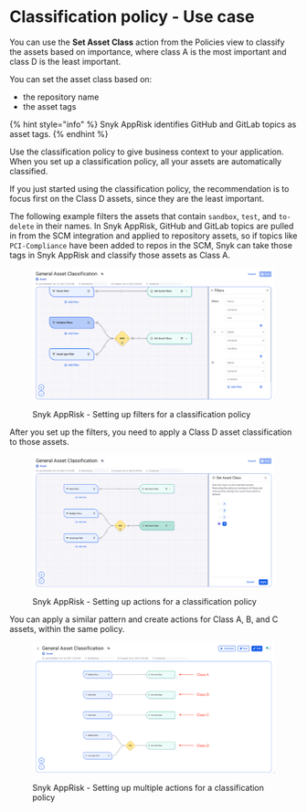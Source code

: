 # Classification policy - Use case

You can use the **Set Asset Class** action from the Policies view to classify the assets based on importance, where class A is the most important and class D is the least important.

You can set the asset class based on:

* the repository name
* the asset tags

{% hint style="info" %}
Snyk AppRisk identifies GitHub and GitLab topics as asset tags.
{% endhint %}

Use the classification policy to give business context to your application. When you set up a classification policy, all your assets are automatically classified.

If you just started using the classification policy, the recommendation is to focus first on the Class D assets, since they are the least important.

The following example filters the assets that contain `sandbox`, `test`, and `to-delete` in their names. In Snyk AppRisk, GitHub and GitLab topics are pulled in from the SCM integration and applied to repository assets, so if topics like `PCI-Compliance` have been added to repos in the SCM, Snyk can take those tags in Snyk AppRisk and classify those assets as Class A.

<figure><img src="../../../../.gitbook/assets/Create policy.png" alt="AppRisk - Setting up filters for a classification policy"><figcaption><p>Snyk AppRisk - Setting up filters for a classification policy</p></figcaption></figure>

After you set up the filters, you need to apply a Class D asset classification to those assets.

<figure><img src="../../../../.gitbook/assets/Set action.png" alt="AppRisk - Setting up actions for a classification policy"><figcaption><p>Snyk AppRisk - Setting up actions for a classification policy</p></figcaption></figure>

You can apply a similar pattern and create actions for Class A, B, and C assets, within the same policy.

<figure><img src="../../../../.gitbook/assets/Set Class.png" alt="AppRisk - Setting up multiple actions for a classification policy"><figcaption><p>Snyk AppRisk - Setting up multiple actions for a classification policy</p></figcaption></figure>
